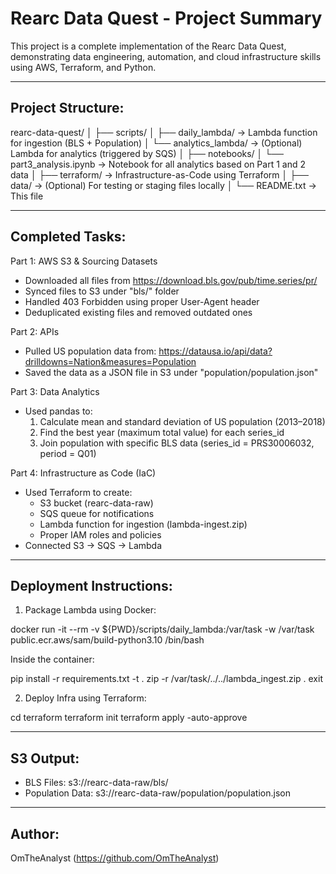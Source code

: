 Rearc Data Quest - Project Summary
==================================

This project is a complete implementation of the Rearc Data Quest, demonstrating data engineering, automation, and cloud infrastructure skills using AWS, Terraform, and Python.

------------------------------------------------------------
Project Structure:
------------------

rearc-data-quest/
│
├── scripts/
│   ├── daily_lambda/               -> Lambda function for ingestion (BLS + Population)
│   └── analytics_lambda/           -> (Optional) Lambda for analytics (triggered by SQS)
│
├── notebooks/
│   └── part3_analysis.ipynb        -> Notebook for all analytics based on Part 1 and 2 data
│
├── terraform/                      -> Infrastructure-as-Code using Terraform
│
├── data/                           -> (Optional) For testing or staging files locally
│
└── README.txt                      -> This file

------------------------------------------------------------
Completed Tasks:
----------------

Part 1: AWS S3 & Sourcing Datasets
- Downloaded all files from https://download.bls.gov/pub/time.series/pr/
- Synced files to S3 under "bls/" folder
- Handled 403 Forbidden using proper User-Agent header
- Deduplicated existing files and removed outdated ones

Part 2: APIs
- Pulled US population data from: https://datausa.io/api/data?drilldowns=Nation&measures=Population
- Saved the data as a JSON file in S3 under "population/population.json"

Part 3: Data Analytics
- Used pandas to:
  1. Calculate mean and standard deviation of US population (2013–2018)
  2. Find the best year (maximum total value) for each series_id
  3. Join population with specific BLS data (series_id = PRS30006032, period = Q01)

Part 4: Infrastructure as Code (IaC)
- Used Terraform to create:
  - S3 bucket (rearc-data-raw)
  - SQS queue for notifications
  - Lambda function for ingestion (lambda-ingest.zip)
  - Proper IAM roles and policies
- Connected S3 → SQS → Lambda

------------------------------------------------------------
Deployment Instructions:
------------------------

1. Package Lambda using Docker:

docker run -it --rm -v ${PWD}/scripts/daily_lambda:/var/task -w /var/task public.ecr.aws/sam/build-python3.10 /bin/bash

Inside the container:

pip install -r requirements.txt -t .
zip -r /var/task/../../lambda_ingest.zip .
exit

2. Deploy Infra using Terraform:

cd terraform
terraform init
terraform apply -auto-approve

------------------------------------------------------------
S3 Output:
----------

- BLS Files: s3://rearc-data-raw/bls/
- Population Data: s3://rearc-data-raw/population/population.json

------------------------------------------------------------
Author:
-------

OmTheAnalyst (https://github.com/OmTheAnalyst)